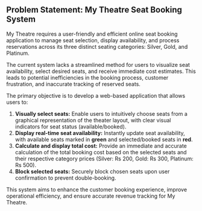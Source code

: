 ## Problem Statement: My Theatre Seat Booking System

My Theatre requires a user-friendly and efficient online seat booking application to manage seat selection, display availability, and process reservations across its three distinct seating categories: Silver, Gold, and Platinum.

The current system lacks a streamlined method for users to visualize seat availability, select desired seats, and receive immediate cost estimates. This leads to potential inefficiencies in the booking process, customer frustration, and inaccurate tracking of reserved seats.

The primary objective is to develop a web-based application that allows users to:

1.  **Visually select seats:** Enable users to intuitively choose seats from a graphical representation of the theater layout, with clear visual indicators for seat status (available/booked).
2.  **Display real-time seat availability:** Instantly update seat availability, with available seats marked in **green** and selected/booked seats in **red**.
3.  **Calculate and display total cost:** Provide an immediate and accurate calculation of the total booking cost based on the selected seats and their respective category prices (Silver: Rs 200, Gold: Rs 300, Platinum: Rs 500).
4.  **Block selected seats:** Securely block chosen seats upon user confirmation to prevent double-booking.

This system aims to enhance the customer booking experience, improve operational efficiency, and ensure accurate revenue tracking for My Theatre.